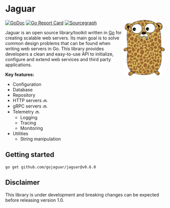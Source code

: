 # Jaguar

<img align="right" width="130px" src="./assets/logo.png">

[![GoDoc](https://pkg.go.dev/badge/github.com/gojaguar/jaguar?status.svg)](https://pkg.go.dev/github.com/gojaguar/jaguar?tab=doc)
[![Go Report Card](https://goreportcard.com/badge/github.com/gojaguar/jaguar)](https://goreportcard.com/report/github.com/gojaguar/jaguar)
[![Sourcegraph](https://sourcegraph.com/github.com/gojaguar/jaguar/-/badge.svg)](https://sourcegraph.com/github.com/gojaguar/jaguar?badge)

Jaguar is an open source library/toolkit written in [Go](https://go.dev/) for creating scalable web servers. Its main
goal is to solve common design problems that can be found when writing web servers in Go. This library provides
developers a clean and easy-to-use API to initialize, configure and extend web services and third party applications.

**Key features:**

- Configuration
- Database
- Repository
- HTTP servers 🔜
- gRPC servers 🔜
- Telemetry 🔜
    - Logging
    - Tracing
    - Monitoring
- Utilities
  - String manipulation

## Getting started

```shell
go get github.com/gojaguar/jaguar@v0.6.0
```

## Disclaimer

This library is under development and breaking changes can be expected before releasing version 1.0.
